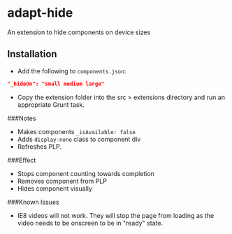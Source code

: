 # adapt-hide

An extension to hide components on device sizes

## Installation

* Add the following to `components.json`:
```json
"_hideOn": "small medium large"
```
* Copy the extension folder into the src > extensions directory and run an appropriate Grunt task.

###Notes

* Makes components ``_isAvailable: false`` 
* Adds ``display-none`` class to component div 
* Refreshes PLP.

###Effect
* Stops component counting towards completion
* Removes component from PLP
* Hides component visually

###Known Issues
* IE8 videos will not work. They will stop the page from loading as the video needs to be onscreen to be in "ready" state.
